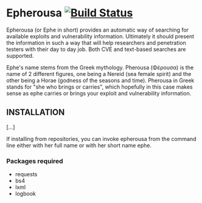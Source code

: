 # Epherousa [![Build Status](https://travis-ci.com/Sinderella/epherousa.svg?token=8Z4yehRhLixppVCDLLLp&branch=master)](https://travis-ci.com/Sinderella/epherousa)

Epherousa (or Ephe in short) provides an automatic way of searching for available exploits and vulnerability information. Ultimately it should present the information in such a way that will help researchers and penetration testers with their day to day job. Both CVE and text-based searches are supported.

Ephe's name stems from the Greek mythology. Pherousa (Φέρουσα) is the name of 2 different figures, one being a Nereid (sea female spirit) and the other being a Horae (godness of the seasons and time). Pherousa in Greek stands for "she who brings or carries", which hopefully in this case makes sense as ephe carries or brings your exploit and vulnerability information.

## INSTALLATION

[...]

If installing from repositories, you can invoke epherousa from the command line either with her full name or with her short name ephe.

### Packages required
* requests
* bs4
* lxml
* logbook
